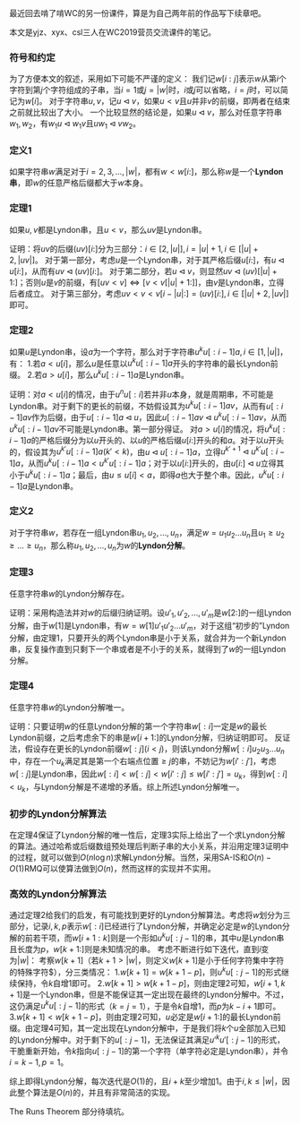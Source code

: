 最近回去啃了啃WC的另一份课件，算是为自己两年前的作品写下续章吧。

本文是yjz、xyx、csl三人在WC2019营员交流课件的笔记。

### 符号和约定

为了方便本文的叙述，采用如下可能不严谨的定义：
我们记$w[i:j]$表示$w$从第$i$个字符到第$j$个字符组成的子串，当$i=1$或$j=|w|$时，$i$或$j$可以省略，$i=j$时，可以简记为$w[i]$。
对于字符串$u,v$，记$u\lhd v$，如果$u<v$且$u$并非$v$的前缀，即两者在结束之前就比较出了大小。
一个比较显然的结论是，如果$u\lhd v$，那么对任意字符串$w_1,w_2$，有$w_1u\lhd w_1v$且$uw_1\lhd vw_2$。

### 定义1

如果字符串$w$满足对于$i=2,3,\dots,|w|$，都有$w<w[i:]$，那么称$w$是一个**Lyndon串**，即$w$的任意严格后缀都大于$w$本身。

### 定理1

如果$u,v$都是Lyndon串，且$u<v$，那么$uv$是Lyndon串。

证明：将$uv$的后缀$(uv)[i:]$分为三部分：$i\in [2,|u|],i=|u|+1,i\in[|u|+2,|uv|]$。
对于第一部分，考虑$u$是一个Lyndon串，对于其严格后缀$u[i:]$，有$u\lhd u[i:]$，从而有$uv\lhd (uv)[i:]$。
对于第二部分，若$u\lhd v$，则显然$uv\lhd (uv)[|u|+1:]$；否则$u$是$v$的前缀，有$[uv<v]\Leftrightarrow[v<v[|u|+1:]]$，由$v$是Lyndon串，立得后者成立。
对于第三部分，考虑$uv<v<v[i-|u|:]=(uv)[i:],i\in[|u|+2,|uv|]$即可。

### 定理2

如果$u$是Lyndon串，设$a$为一个字符，那么对于字符串$u^ku[:i-1]a,i\in[1,|u|]$，有：
1.若$a<u[i]$，那么$u$是任意以$u^ku[:i-1]a$开头的字符串的最长Lyndon前缀。
2.若$a>u[i]$，那么$u^ku[:i-1]a$是Lyndon串。

证明：对$a<u[i]$的情况，由于$u^nu[:i]$若并非$u$本身，就是周期串，不可能是Lyndon串。对于剩下的更长的前缀，不妨假设其为$u^ku[:i-1]av$，从而有$u[:i-1]av$作为后缀，由于$u[:i-1]a\lhd u$，因此$u[:i-1]av\lhd u^ku[:i-1]av$，从而$u^ku[:i-1]av$不可能是Lyndon串。第一部分得证。
对$a>u[i]$的情况，将$u^ku[:i-1]a$的严格后缀分为以$u$开头的、以$u$的严格后缀$u[i:]$开头的和$a$。对于以$u$开头的，假设其为$u^{k'}u[:i-1]a(k'<k)$，由$u\lhd u[:i-1]a$，立得$u^{k'+1}\lhd u^{k'}u[:i-1]a$，从而$u^ku[:i-1]a<u^{k'}u[:i-1]a$；对于以$u[i:]$开头的，由$u[i:]\lhd u$立得其小于$u^ku[:i-1]a$；最后，由$u\leq u[i]<a$，即得$a$也大于整个串。因此，$u^ku[:i-1]a$是Lyndon串。

### 定义2

对于字符串$w$，若存在一组Lyndon串$u_1,u_2,\dots,u_n$，满足$w=u_1u_2\dots u_n$且$u_1\geq u_2\geq \dots \geq u_n$，那么称$u_1,u_2,\dots,u_n$为$w$的**Lyndon分解**。

### 定理3

任意字符串$w$的Lyndon分解存在。

证明：采用构造法并对$w$的后缀归纳证明。设$u'_1,u'_2,\dots,u'_m$是$w[2:]$的一组Lyndon分解，由于$w[1]$是Lyndon串，有$w=w[1]u'_1u'_2\dots u'_m$，对于这组“初步的”Lyndon分解，由定理1，只要开头的两个Lyndon串是小于关系，就合并为一个新Lyndon串，反复操作直到只剩下一个串或者是不小于的关系，就得到了$w$的一组Lyndon分解。

### 定理4

任意字符串$w$的Lyndon分解唯一。

证明：只要证明$w$的任意Lyndon分解的第一个字符串$w[:i]$一定是$w$的最长Lyndon前缀，之后考虑余下的串是$w[i+1:]$的Lyndon分解，归纳证明即可。
反证法，假设存在更长的Lyndon前缀$w[:j](i<j)$，则该Lyndon分解$w[:i]u_2u_3\dots u_n$中，存在一个$u_k$满足其是第一个右端点位置$\geq j$的串，不妨记为$w[i':j']$，考虑$w[:j]$是Lyndon串，因此$w[:i]<w[:j]<w[i':j]\leq w[i':j']=u_k$，得到$w[:i]<u_k$，与Lyndon分解是不递增的矛盾。综上所述Lyndon分解唯一。

### 初步的Lyndon分解算法

在定理4保证了Lyndon分解的唯一性后，定理3实际上给出了一个求Lyndon分解的算法。通过哈希或后缀数组预处理后判断子串的大小关系，并沿用定理3证明中的过程，就可以做到$O(n\log n)$求解Lyndon分解。当然，采用$\text{SA-IS}$和$O(n)-O(1)\text{RMQ}$可以使算法做到$O(n)$，然而这样的实现并不实用。

### 高效的Lyndon分解算法

通过定理2给我们的启发，有可能找到更好的Lyndon分解算法。考虑将$w$划分为三部分，记录$i,k,p$表示$w[:i]$已经进行了Lyndon分解，并确定必定是$w$的Lyndon分解的前若干项，而$w[i+1:k]$则是一个形如$u^ku[:j-1]$的串，其中$u$是Lyndon串且长度为$p$，$w[k+1:]$则是未知情况的串。
考虑不断进行如下迭代，直到$i$变为$|w|$：
考察$w[k+1]$（若$k+1>|w|$，则定义$w[k+1]$是小于任何字符集中字符的特殊字符$\$$），分三类情况：
1.$w[k+1]=w[k+1-p]$，则$u^ku[:j-1]$的形式继续保持，令$k$自增$1$即可。
2.$w[k+1]>w[k+1-p]$，则由定理$2$可知，$w[i+1,k+1]$是一个Lyndon串，但是不能保证其一定出现在最终的Lyndon分解中。不过，这仍满足$u^ku[:j-1]$的形式（$k=j=1$），于是令$k$自增$1$，而$p$为$k-i+1$即可。
3.$w[k+1]<w[k+1-p]$，则由定理$2$可知，$u$必定是$w[i+1:]$的最长Lyndon前缀。由定理4可知，其一定出现在Lyndon分解中，于是我们将$k$个$u$全部加入已知的Lyndon分解中。对于剩下的$u[:j-1]$，无法保证其满足$u'^ku'[:j-1]$的形式，干脆重新开始，令$k$指向$u[:j-1]$的第一个字符（单字符必定是Lyndon串），并令$i=k-1,p=1$。

综上即得Lyndon分解，每次迭代是$O(1)$的，且$i+k$至少增加$1$。由于$i,k\leq |w|$，因此整个算法是$O(n)$的，并且有非常简洁的实现。

The Runs Theorem 部分待填坑。